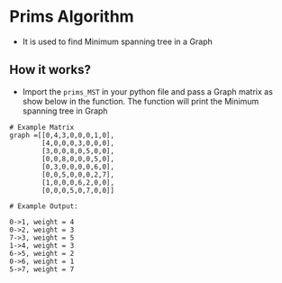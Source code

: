 # Prims Algorithm
- It is used to find Minimum spanning tree in a Graph

## How it works?

- Import the `prims_MST` in your python file and pass a Graph matrix as show below in the function. The function will print the Minimum spanning tree in Graph

```
# Example Matrix
graph =[[0,4,3,0,0,0,1,0],
        [4,0,0,0,3,0,0,0],
        [3,0,0,8,0,5,0,0],
        [0,0,8,0,0,0,5,0],
        [0,3,0,0,0,0,6,0],
        [0,0,5,0,0,0,2,7],
        [1,0,0,0,6,2,0,0],
        [0,0,0,5,0,7,0,0]]

```

```
# Example Output:

0->1, weight = 4
0->2, weight = 3
7->3, weight = 5
1->4, weight = 3
6->5, weight = 2
0->6, weight = 1
5->7, weight = 7
```
